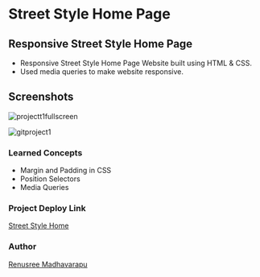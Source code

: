 # Street Style Home Page

## Responsive Street Style Home Page
 - Responsive Street Style Home Page  Website built using HTML & CSS.
 - Used media queries to make website responsive.

## Screenshots
![projectt1fullscreen](https://user-images.githubusercontent.com/110158807/184510090-5bbbba83-cfab-4050-b601-4ddb4f9f2398.png)

![gitproject1](https://user-images.githubusercontent.com/110158807/184510324-899ce7cd-0a94-4ab5-a83b-bd89d201e9b3.png)



 
 
 
 ### Learned Concepts
  - Margin and Padding in CSS
 - Position Selectors
  - Media Queries
  
  
  ### Project Deploy Link
  [Street Style Home](https://street-style-home-page.netlify.app/)
  
 
 ### Author
 [Renusree Madhavarapu](https://github.com/RenusreeMadhavarapu)


